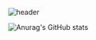![header](https://capsule-render.vercel.app/api?type=transparent&color=auto&height=350&section=header&text=I%20am%20Monster&desc=FE%20Developer&fontSize=50)

![Anurag's GitHub stats](https://github-readme-stats.vercel.app/api?username=monsta-zo&show_icons=true&theme=default)
